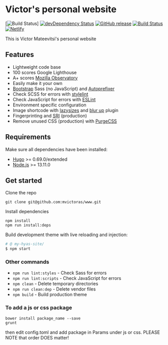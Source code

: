 # Victor's personal website

[![Build Status](https://circleci.com/gh/mvictoras/www.svg?style=svg&circle-token=37891ab0d63aeb4d4963af2cc20533c3e6a4ca00)]
[![devDependency Status](https://david-dm.org/mvictoras/www/dev-status.svg)](https://david-dm.org/mvictoras/www/?type=dev)
[![GitHub release](https://img.shields.io/github/release/mvictoras/www.svg?style=flat-square)](https://github.com/mvictoras/www/releases)
[![Build Status](https://img.shields.io/circleci/build/github/mvictoras/www)](https://circleci.com/gh/mvictoras/www)
[![Netlify](https://img.shields.io/netlify/f4ee6127-6b8e-4780-a7b5-d9d63d396e83?style=flat-square)](https://dazzling-haibt-c41dcb.netlify.app/)

This is Victor Mateevitsi's personal website

## Features
- Lightweight code base
- 100 scores Google Lighthouse
- A+ scores [Mozilla Observatory](https://observatory.mozilla.org/)
- Easily make it your own
- [Bootstrap](https://getbootstrap.com/docs/4.4/getting-started/download/#source-files) Sass (no JavaScript) and [Autoprefixer](https://github.com/postcss/autoprefixer)
- Check SCSS for errors with [stylelint](https://stylelint.io/)
- Check JavaScript for errors with [ESLint](https://eslint.org/)
- Environment specific configuration
- Image shortcode with [lazysizes](https://github.com/aFarkas/lazysizes) and [blur up](https://github.com/aFarkas/lazysizes/tree/master/plugins/blur-up) plugin
- Fingerprinting and [SRI](https://developer.mozilla.org/en-US/docs/Web/Security/Subresource_Integrity) (production)
- Remove unused CSS (production) with [PurgeCSS](https://github.com/FullHuman/purgecss)

## Requirements

Make sure all dependencies have been installed:

- [Hugo](https://gohugo.io/) >= 0.69.0/extended
- [Node.js](https://nodejs.org/) >= 13.11.0

## Get started

Clone the repo

```
git clone git@github.com:mvictoras/www.git
```

Install dependencies

```
npm install
npm run install:deps
```
Build development theme with live reloading and injection:

```bash
# @ my-hyas-site/
$ npm start
```

### Other commands
- `npm run lint:styles` - Check Sass for errors
- `npm run lint:scripts` - Check JavaScript for errors
- `npm clean` - Delete temporary directories
- `npm run clean:dep` - Delete vendor files
- `npm build` - Build production theme

### To add a js or css package
```
bower install package_name --save
grunt
```
then edit config.toml and add package in Params under js or css.
PLEASE NOTE that order DOES matter!
